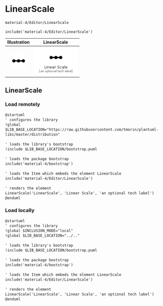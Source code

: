 # LinearScale


```text
material-4/Editor/LinearScale
```

```text
include('material-4/Editor/LinearScale')
```



| Illustration | LinearScale |
| :---: | :---: |
| ![illustration for Illustration](../../material-4/Editor/LinearScale.png) | ![illustration for LinearScale](../../material-4/Editor/LinearScale.Local.png) |




## LinearScale

### Load remotely
```plantuml
@startuml
' configures the library
!global $LIB_BASE_LOCATION="https://raw.githubusercontent.com/tmorin/plantuml-libs/master/distribution"

' loads the library's bootstrap
!include $LIB_BASE_LOCATION/bootstrap.puml

' loads the package bootstrap
include('material-4/bootstrap')

' loads the Item which embeds the element LinearScale
include('material-4/Editor/LinearScale')

' renders the element
LinearScale('LinearScale', 'Linear Scale', 'an optional tech label')
@enduml
```

### Load locally
```plantuml
@startuml
' configures the library
!global $INCLUSION_MODE="local"
!global $LIB_BASE_LOCATION="../.."

' loads the library's bootstrap
!include $LIB_BASE_LOCATION/bootstrap.puml

' loads the package bootstrap
include('material-4/bootstrap')

' loads the Item which embeds the element LinearScale
include('material-4/Editor/LinearScale')

' renders the element
LinearScale('LinearScale', 'Linear Scale', 'an optional tech label')
@enduml
```

